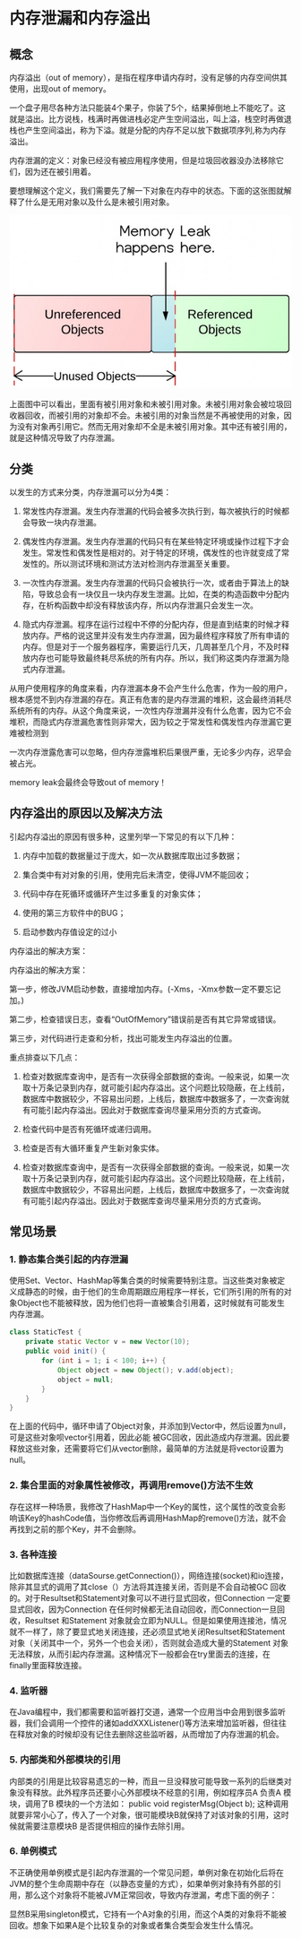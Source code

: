 # 内存泄漏和内存溢出

## 概念

内存溢出（out of memory），是指在程序申请内存时，没有足够的内存空间供其使用，出现out of memory。

一个盘子用尽各种方法只能装4个果子，你装了5个，结果掉倒地上不能吃了。这就是溢出。比方说栈，栈满时再做进栈必定产生空间溢出，叫上溢，栈空时再做退栈也产生空间溢出，称为下溢。就是分配的内存不足以放下数据项序列,称为内存溢出。

内存泄漏的定义：对象已经没有被应用程序使用，但是垃圾回收器没办法移除它们，因为还在被引用着。

要想理解这个定义，我们需要先了解一下对象在内存中的状态。下面的这张图就解释了什么是无用对象以及什么是未被引用对象。

<img src="images/where-is-memory-leak.jpg" />

上面图中可以看出，里面有被引用对象和未被引用对象。未被引用对象会被垃圾回收器回收，而被引用的对象却不会。未被引用的对象当然是不再被使用的对象，因为没有对象再引用它。然而无用对象却不全是未被引用对象。其中还有被引用的，就是这种情况导致了内存泄漏。

## 分类

以发生的方式来分类，内存泄漏可以分为4类：

1. 常发性内存泄漏。发生内存泄漏的代码会被多次执行到，每次被执行的时候都会导致一块内存泄漏。

2. 偶发性内存泄漏。发生内存泄漏的代码只有在某些特定环境或操作过程下才会发生。常发性和偶发性是相对的。对于特定的环境，偶发性的也许就变成了常发性的。所以测试环境和测试方法对检测内存泄漏至关重要。

3. 一次性内存泄漏。发生内存泄漏的代码只会被执行一次，或者由于算法上的缺陷，导致总会有一块仅且一块内存发生泄漏。比如，在类的构造函数中分配内存，在析构函数中却没有释放该内存，所以内存泄漏只会发生一次。

4. 隐式内存泄漏。程序在运行过程中不停的分配内存，但是直到结束的时候才释放内存。严格的说这里并没有发生内存泄漏，因为最终程序释放了所有申请的内存。但是对于一个服务器程序，需要运行几天，几周甚至几个月，不及时释放内存也可能导致最终耗尽系统的所有内存。所以，我们称这类内存泄漏为隐式内存泄漏。

从用户使用程序的角度来看，内存泄漏本身不会产生什么危害，作为一般的用户，根本感觉不到内存泄漏的存在。真正有危害的是内存泄漏的堆积，这会最终消耗尽系统所有的内存。从这个角度来说，一次性内存泄漏并没有什么危害，因为它不会堆积，而隐式内存泄漏危害性则非常大，因为较之于常发性和偶发性内存泄漏它更难被检测到

一次内存泄露危害可以忽略，但内存泄露堆积后果很严重，无论多少内存，迟早会被占光。

memory leak会最终会导致out of memory！

## 内存溢出的原因以及解决方法

引起内存溢出的原因有很多种，这里列举一下常见的有以下几种：

1. 内存中加载的数据量过于庞大，如一次从数据库取出过多数据；

2. 集合类中有对对象的引用，使用完后未清空，使得JVM不能回收；

3. 代码中存在死循环或循环产生过多重复的对象实体；

4. 使用的第三方软件中的BUG；

5. 启动参数内存值设定的过小

内存溢出的解决方案：

内存溢出的解决方案：

第一步，修改JVM启动参数，直接增加内存。(-Xms，-Xmx参数一定不要忘记加。)

第二步，检查错误日志，查看“OutOfMemory”错误前是否有其它异常或错误。

第三步，对代码进行走查和分析，找出可能发生内存溢出的位置。

重点排查以下几点：

1. 检查对数据库查询中，是否有一次获得全部数据的查询。一般来说，如果一次取十万条记录到内存，就可能引起内存溢出。这个问题比较隐蔽，在上线前，数据库中数据较少，不容易出问题，上线后，数据库中数据多了，一次查询就有可能引起内存溢出。因此对于数据库查询尽量采用分页的方式查询。

2. 检查代码中是否有死循环或递归调用。

3. 检查是否有大循环重复产生新对象实体。

4. 检查对数据库查询中，是否有一次获得全部数据的查询。一般来说，如果一次取十万条记录到内存，就可能引起内存溢出。这个问题比较隐蔽，在上线前，数据库中数据较少，不容易出问题，上线后，数据库中数据多了，一次查询就有可能引起内存溢出。因此对于数据库查询尽量采用分页的方式查询。

## 常见场景

### 1. 静态集合类引起的内存泄漏

使用Set、Vector、HashMap等集合类的时候需要特别注意。当这些类对象被定义成静态的时候，由于他们的生命周期跟应用程序一样长，它们所引用的所有的对象Object也不能被释放，因为他们也将一直被集合引用着，这时候就有可能发生内存泄漏。

```java
class StaticTest {
    private static Vector v = new Vector(10);
    public void init() {
        for (int i = 1; i < 100; i++) {
            Object object = new Object(); v.add(object);
            object = null;
        } 
    }
}
```

在上面的代码中，循环申请了Object对象，并添加到Vector中，然后设置为null，可是这些对象呗vector引用着，因此必能 被GC回收，因此造成内存泄漏。因此要释放这些对象，还需要将它们从vector删除，最简单的方法就是将vector设置为null。

### 2. 集合里面的对象属性被修改，再调用remove()方法不生效

存在这样一种场景，我修改了HashMap中一个Key的属性，这个属性的改变会影响该Key的hashCode值，当你修改后再调用HashMap的remove()方法，就不会再找到之前的那个Key，并不会删除。

### 3. 各种连接

比如数据库连接（dataSourse.getConnection()），网络连接(socket)和io连接，除非其显式的调用了其close（）方法将其连接关闭，否则是不会自动被GC 回收的。对于Resultset和Statement对象可以不进行显式回收，但Connection 一定要显式回收，因为Connection 在任何时候都无法自动回收，而Connection一旦回收，Resultset 和Statement 对象就会立即为NULL。但是如果使用连接池，情况就不一样了，除了要显式地关闭连接，还必须显式地关闭Resultset和Statement对象（关闭其中一个，另外一个也会关闭），否则就会造成大量的Statement 对象无法释放，从而引起内存泄漏。这种情况下一般都会在try里面去的连接，在finally里面释放连接。

### 4. 监听器

在Java编程中，我们都需要和监听器打交道，通常一个应用当中会用到很多监听器，我们会调用一个控件的诸如addXXXListener()等方法来增加监听器，但往往在释放对象的时候却没有记住去删除这些监听器，从而增加了内存泄漏的机会。

### 5. 内部类和外部模块的引用

内部类的引用是比较容易遗忘的一种，而且一旦没释放可能导致一系列的后继类对象没有释放。此外程序员还要小心外部模块不经意的引用，例如程序员A 负责A 模块，调用了B 模块的一个方法如： public void registerMsg(Object b); 这种调用就要非常小心了，传入了一个对象，很可能模块B就保持了对该对象的引用，这时候就需要注意模块B 是否提供相应的操作去除引用。

### 6. 单例模式

不正确使用单例模式是引起内存泄漏的一个常见问题，单例对象在初始化后将在JVM的整个生命周期中存在（以静态变量的方式），如果单例对象持有外部的引用，那么这个对象将不能被JVM正常回收，导致内存泄漏，考虑下面的例子：

显然B采用singleton模式，它持有一个A对象的引用，而这个A类的对象将不能被回收。想象下如果A是个比较复杂的对象或者集合类型会发生什么情况。

